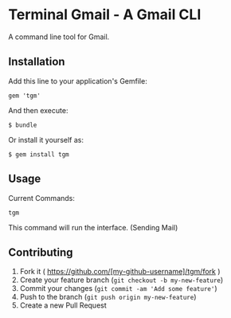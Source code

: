 # Terminal Gmail - A Gmail CLI

A command line tool for Gmail. 

## Installation

Add this line to your application's Gemfile:

    gem 'tgm'

And then execute:

    $ bundle

Or install it yourself as:

    $ gem install tgm

## Usage

Current Commands:

	tgm

This command will run the interface. (Sending Mail)

## Contributing

1. Fork it ( https://github.com/[my-github-username]/tgm/fork )
2. Create your feature branch (`git checkout -b my-new-feature`)
3. Commit your changes (`git commit -am 'Add some feature'`)
4. Push to the branch (`git push origin my-new-feature`)
5. Create a new Pull Request
